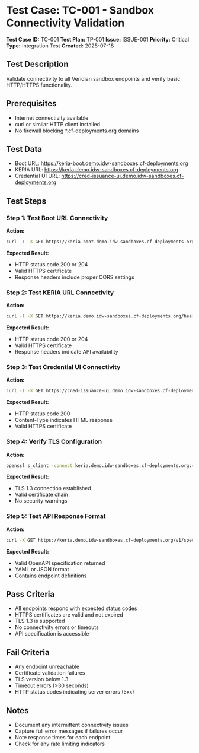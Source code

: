 # Test Case: TC-001 - Sandbox Connectivity Validation

**Test Case ID:** TC-001
**Test Plan:** TP-001
**Issue:** ISSUE-001
**Priority:** Critical
**Type:** Integration Test
**Created:** 2025-07-18

## Test Description
Validate connectivity to all Veridian sandbox endpoints and verify basic HTTP/HTTPS functionality.

## Prerequisites
- Internet connectivity available
- curl or similar HTTP client installed
- No firewall blocking *.cf-deployments.org domains

## Test Data
- Boot URL: https://keria-boot.demo.idw-sandboxes.cf-deployments.org
- KERIA URL: https://keria.demo.idw-sandboxes.cf-deployments.org
- Credential UI URL: https://cred-issuance-ui.demo.idw-sandboxes.cf-deployments.org

## Test Steps

### Step 1: Test Boot URL Connectivity
**Action:**
```bash
curl -I -X GET https://keria-boot.demo.idw-sandboxes.cf-deployments.org/health
```
**Expected Result:**
- HTTP status code 200 or 204
- Valid HTTPS certificate
- Response headers include proper CORS settings

### Step 2: Test KERIA URL Connectivity
**Action:**
```bash
curl -I -X GET https://keria.demo.idw-sandboxes.cf-deployments.org/health
```
**Expected Result:**
- HTTP status code 200 or 204
- Valid HTTPS certificate
- Response headers indicate API availability

### Step 3: Test Credential UI Connectivity
**Action:**
```bash
curl -I -X GET https://cred-issuance-ui.demo.idw-sandboxes.cf-deployments.org/
```
**Expected Result:**
- HTTP status code 200
- Content-Type indicates HTML response
- Valid HTTPS certificate

### Step 4: Verify TLS Configuration
**Action:**
```bash
openssl s_client -connect keria.demo.idw-sandboxes.cf-deployments.org:443 -tls1_3
```
**Expected Result:**
- TLS 1.3 connection established
- Valid certificate chain
- No security warnings

### Step 5: Test API Response Format
**Action:**
```bash
curl -X GET https://keria.demo.idw-sandboxes.cf-deployments.org/v1/spec.yaml
```
**Expected Result:**
- Valid OpenAPI specification returned
- YAML or JSON format
- Contains endpoint definitions

## Pass Criteria
- All endpoints respond with expected status codes
- HTTPS certificates are valid and not expired
- TLS 1.3 is supported
- No connectivity errors or timeouts
- API specification is accessible

## Fail Criteria
- Any endpoint unreachable
- Certificate validation failures
- TLS version below 1.3
- Timeout errors (>30 seconds)
- HTTP status codes indicating server errors (5xx)

## Notes
- Document any intermittent connectivity issues
- Capture full error messages if failures occur
- Note response times for each endpoint
- Check for any rate limiting indicators